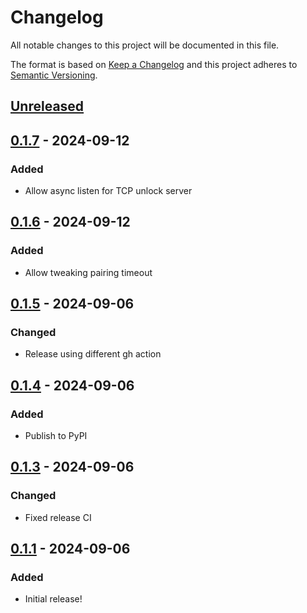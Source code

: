 # Changelog

All notable changes to this project will be documented in this file.

The format is based on [Keep a Changelog](https://keepachangelog.com/en/1.0.0/)
and this project adheres to [Semantic Versioning](https://semver.org/spec/v2.0.0.html).

## [Unreleased]

## [0.1.7] - 2024-09-12
### Added
- Allow async listen for TCP unlock server

## [0.1.6] - 2024-09-12
### Added
- Allow tweaking pairing timeout

## [0.1.5] - 2024-09-06
### Changed
- Release using different gh action

## [0.1.4] - 2024-09-06
### Added
- Publish to PyPI

## [0.1.3] - 2024-09-06
### Changed
- Fixed release CI

## [0.1.1] - 2024-09-06
### Added
- Initial release!

[Unreleased]: https://github.com/lmgarret/py-pcbu/compare/0.1.7...HEAD
[0.1.7]: https://github.com/lmgarret/py-pcbu/compare/0.1.6...0.1.7
[0.1.6]: https://github.com/lmgarret/py-pcbu/compare/0.1.5...0.1.6
[0.1.5]: https://github.com/lmgarret/py-pcbu/compare/0.1.4...0.1.5
[0.1.4]: https://github.com/lmgarret/py-pcbu/compare/0.1.3...0.1.4
[0.1.3]: https://github.com/lmgarret/py-pcbu/compare/0.1.1...0.1.3
[0.1.1]: https://github.com/lmgarret/py-pcbu/compare/7072a13019d0054e81e7d8d2ed249a9498bd4ddd...0.1.1
